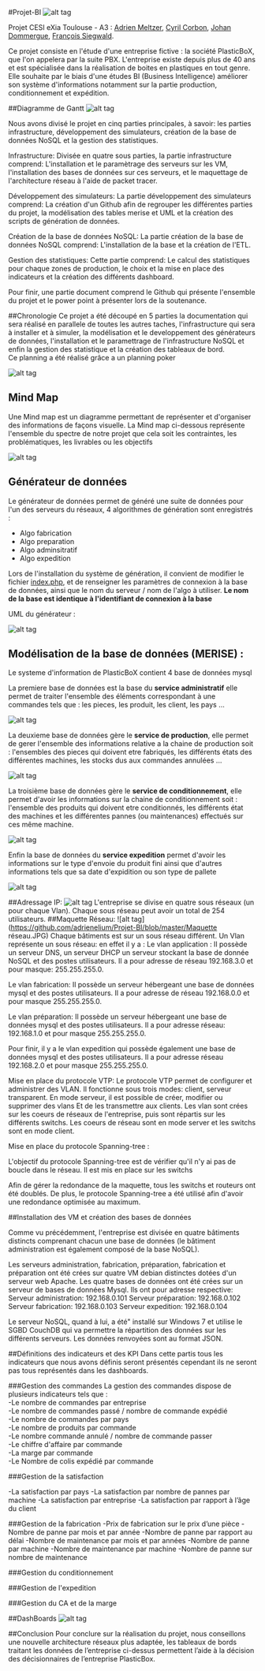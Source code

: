 #Projet-BI
![alt tag](https://github.com/adrienelium/Projet-BI/blob/master/MadeInExiaCesi.jpg)

Projet CESI eXia Toulouse - A3 : [Adrien Meltzer](https://github.com/adrienelium), [Cyril Corbon](https://github.com/cyril-corbon), [Johan Dommergue](https://github.com/johanndom), [François Siegwald](https://github.com/Fitouf).

Ce projet consiste en l'étude d'une entreprise fictive : la société PlasticBoX, que l'on appelera par la suite PBX. L'entreprise existe depuis plus de 40 ans et est spécialisée dans la réalisation de boites en plastiques en tout genre. Elle souhaite par le biais d'une études BI (Business Intelligence) améliorer son système d'informations notamment sur la partie production, conditionnement et expédition.

##Diagramme de Gantt
![alt tag](https://github.com/adrienelium/Projet-BI/blob/master/gantt.JPG)

Nous avons divisé le projet en cinq parties principales, à savoir:
les parties infrastructure, développement des simulateurs, création de la base de données NoSQL et la gestion des statistiques.

Infrastructure:
Divisée en quatre sous parties, la partie infrastructure comprend:
L'installation et le paramètrage des serveurs sur les VM, l'installation des bases de données sur ces serveurs, et le maquettage de l'architecture réseau à l'aide de packet tracer.

Développement des simulateurs:
La partie développement des simulateurs comprend:
La création d'un Github afin de regrouper les différentes parties du projet, la modélisation des tables merise et UML et la création des scripts de génération de données. 

Création de la base de données NoSQL:
La partie création de la base de données NoSQL comprend:
L'installation de la base et la création de l'ETL.

Gestion des statistiques:
Cette partie comprend: Le calcul des statistiques pour chaque zones de production, le choix et la mise en place des indicateurs et la création des différents dashboard.

Pour finir, une partie document comprend le Github qui présente l'ensemble du projet et le power point à présenter lors de la soutenance.

##Chronologie
Ce projet a été découpé en 5 parties la documentation qui sera réalisé en parallele de toutes les autres taches, l'infrastructure qui sera à installer et à simuler, la modélisation et le developpement des générateurs de données, l'installation et le paramettrage de l'infrastructure NoSQL et enfin la gestion des statistique et la création des tableaux de bord.  
Ce planning a été réalisé grâce a un planning poker 

 ![alt tag](https://github.com/adrienelium/Projet-BI/blob/master/Chronologie.PNG)

## Mind Map
Une Mind map est un diagramme permettant de représenter et d'organiser des informations de façons visuelle. 
La Mind map ci-dessous représente l'ensemble du spectre de notre projet que cela soit les contraintes, les problématiques, les livrables ou les objectifs 

![alt tag](https://github.com/adrienelium/Projet-BI/blob/master/Mindmap.PNG)

## Générateur de données 
Le générateur de données permet de généré une suite de données pour l'un des serveurs du réseaux, 4 algorithmes de génération sont enregistrés :
  - Algo fabrication
  - Algo preparation
  - Algo adminsitratif
  - Algo expedition
  
Lors de l'installation du système de génération, il convient de modifier le fichier [index.php](https://github.com/adrienelium/Projet-BI/blob/master/index.php), et de renseigner les paramètres de connexion à la base de données, ainsi que le nom du serveur / nom de l'algo à utiliser.
**Le nom de la base est identique à l'identifiant de connexion à la base**

UML du générateur :

![alt tag](https://github.com/adrienelium/Projet-BI/blob/master/uml-1.png?raw=true)

## Modélisation de la base de données (MERISE) : 

Le systeme d'information de PlasticBoX contient 4 base de données mysql

La premiere base de données est la base du **service administratif** elle permet de traiter l'ensemble des éléments correspondant à une commandes tels que : les pieces, les produit, les client, les pays ... 

![alt tag](https://github.com/adrienelium/Projet-BI/blob/master/administration.jpg)

La deuxieme base de données gère le **service de production**, elle permet de gerer l'ensemble des informations relative a la chaine de production soit : l'ensembles des pieces qui doivent etre fabriqués, les différents états des différentes machines, les stocks dus aux commandes annulées ...

![alt tag](https://github.com/adrienelium/Projet-BI/blob/master/fabrication.jpg)


La troisième base de données gère le **service de conditionnement**, elle permet d'avoir les informations sur la chaine de conditionnement soit : l'ensemble des produits qui doivent etre conditionnés, les différents état des machines et les différentes pannes (ou maintenances) effectués sur ces même machine.

![alt tag](https://github.com/adrienelium/Projet-BI/blob/master/conditionnement.jpg)

Enfin la base de données du **service expedition** permet d'avoir les informations sur le type d'envoie du produit fini ainsi que d'autres informations tels que sa date d'expidition ou son type de pallete 

![alt tag](https://github.com/adrienelium/Projet-BI/blob/master/expedition.jpg)


##Adressage IP:
![alt tag](https://github.com/adrienelium/Projet-BI/blob/master/Adressage.JPG)
L'entreprise se divise en quatre sous réseaux (un pour chaque Vlan). Chaque sous réseau peut avoir un total de 254 utilisateurs. 
##Maquette Réseau:
![alt tag](https://github.com/adrienelium/Projet-BI/blob/master/Maquette réseau.JPG)
Chaque bâtiments est sur un sous réseau différent. Un Vlan représente un sous réseau: en effet il y a :
Le vlan application : Il possède un serveur DNS, un serveur DHCP  un serveur stockant la base de donnée NoSQL et des postes utilisateurs. Il a pour adresse de réseau 192.168.3.0 et pour masque: 255.255.255.0.

Le vlan fabrication: Il possède un serveur hébergeant une base de données mysql et des postes utilisateurs. Il a pour adresse de réseau 192.168.0.0 et pour masque 255.255.255.0.

Le vlan préparation: Il possède un serveur hébergeant une base de données mysql et des postes utilisateurs. Il a pour adresse réseau: 192.168.1.0 et pour masque 255.255.255.0.

Pour finir, il y a le vlan expedition qui possède également une base de données mysql et des postes utilisateurs. Il a pour adresse réseau 192.168.2.0 et pour masque 255.255.255.0.

Mise en place du protocole VTP:
Le protocole VTP permet de configurer et administrer des VLAN. Il fonctionne sous trois modes: client, serveur transparent.
En mode serveur, il est possible de créer, modifier ou supprimer des vlans Et de les transmettre aux clients. Les vlan sont crées sur les coeurs de réseaux de l'entreprise, puis sont répartis sur les différents switchs. Les coeurs de réseau sont en mode server et les switchs sont en mode client.

Mise en place du protocole Spanning-tree :

L'objectif du protocole Spanning-tree est de vérifier qu'il n'y ai pas de boucle dans le réseau. Il est mis en place sur les switchs

Afin de gérer la redondance de la maquette, tous les switchs et routeurs ont été doublés. De plus, le protocole Spanning-tree a été utilisé afin d'avoir une redondance optimisée au maximum.



##Installation des VM et création des bases de données

Comme vu précédemment, l'entreprise est divisée en quatre bâtiments distincts comprenant chacun une base de données (le bâtiment administration est également composé de la base NoSQL). 

Les serveurs administration, fabrication, préparation, fabrication et préparation ont été crées sur quatre VM debian distinctes dotées d'un serveur web Apache. Les quatre bases de données ont été crées sur un serveur de bases de données Mysql. Ils ont pour adresse respective:
Serveur administration: 192.168.0.101
Serveur préparation: 192.168.0.102
Serveur fabrication: 192.168.0.103
Serveur expedition: 192.168.0.104

Le serveur NoSQL, quand à lui, a été" installé sur Windows 7 et utilise le SGBD CouchDB qui va permettre la répartition des données sur les différents serveurs. Les données renvoyées sont au format JSON.

##Définitions des indicateurs et des KPI
Dans cette partis tous les indicateurs que nous avons définis seront présentés cependant ils ne seront pas tous représentés dans les dashboards. 

###Gestion des commandes
La gestion des commandes dispose de plusieurs indicateurs tels que : <br/>
  -Le nombre de commandes par entreprise  <br/>
  -Le nombre de commandes passé / nombre de commande expédié <br/>
  -Le	nombre de commandes par pays <br/>
  -Le	nombre de produits par commande <br/>
  -Le nombre commande annulé / nombre de commande passer <br/>
  -Le chiffre d'affaire par commande <br/>
  -La marge par commande <br/>
  -Le Nombre de colis expédié par commande <br/>

###Gestion de la satisfaction 

  -La satisfaction par pays
  -La satisfaction par nombre de pannes par machine
  -La satisfaction par entreprise 
  -La satisfaction par rapport à l’âge du client 

###Gestion de la fabrication 
  -Prix de fabrication sur le prix d’une pièce 
  -Nombre de panne par mois et par année 
  -Nombre de panne par rapport au délai
  -Nombre de maintenance par mois et par années 
  -Nombre de panne par machine
  -Nombre de maintenance par machine
  -Nombre de panne sur nombre de maintenance


###Gestion du conditionnement

###Gestion de l'expedition 

###Gestion du CA et de la marge 

##DashBoards
![alt tag](https://github.com/adrienelium/Projet-BI/blob/master/DashBoard_Commande.PNG)

##Conclusion
Pour conclure sur la réalisation du projet, nous conseillons une nouvelle architecture réseaux plus adaptée, les tableaux de bords traitant les données de l’entreprise ci-dessus permettent l’aide à la décision des décisionnaires de l’entreprise PlasticBox.
